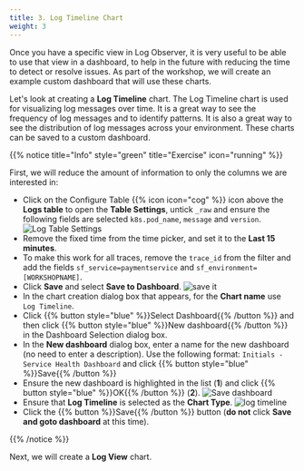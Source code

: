 ```yaml
---
title: 3. Log Timeline Chart
weight: 3
---
```


Once you have a specific view in Log Observer, it is very useful to be able to use that view in a dashboard, to help in the future with reducing the time to detect or resolve issues. As part of the workshop, we will create an example custom dashboard that will use these charts.

Let's look at creating a **Log Timeline** chart. The Log Timeline chart is used for visualizing log messages over time. It is a great way to see the frequency of log messages and to identify patterns. It is also a great way to see the distribution of log messages across your environment. These charts can be saved to a custom dashboard.

{{% notice title="Info" style="green" title="Exercise" icon="running" %}}

First, we will reduce the amount of information to only the columns we are interested in:

* Click on the Configure Table {{% icon icon="cog" %}} icon above the **Logs table** to open the **Table Settings**, untick `_raw` and ensure the following fields are selected `k8s.pod_name`, `message` and `version`.
  ![Log Table Settings](../images/log-observer-table.png)
* Remove the fixed time from the time picker, and set it to the **Last 15 minutes**.
* To make this work for all traces, remove the `trace_id` from the filter and add the fields `sf_service=paymentservice` and `sf_environment=[WORKSHOPNAME]`.
* Click **Save** and select **Save to Dashboard**.
  ![save it](../images/save-query.png)
* In the chart creation dialog box that appears, for the **Chart name** use `Log Timeline`.
* Click {{% button style="blue" %}}Select Dashboard{{% /button %}} and then click {{% button style="blue" %}}New dashboard{{% /button %}} in the Dashboard Selection dialog box.
* In the **New dashboard** dialog box, enter a name for the new dashboard (no need to enter a description). Use the following format: `Initials - Service Health Dashboard` and click {{% button style="blue" %}}Save{{% /button %}}
* Ensure the new dashboard is highlighted in the list (**1**) and click {{% button style="blue" %}}OK{{% /button %}} (**2**).
  ![Save dashboard](../images/dashboard-save.png)
* Ensure that **Log Timeline** is selected as the **Chart Type**.
  ![log timeline](../images/log-timeline.png?classes=left&width=25vw)
* Click the {{% button %}}Save{{% /button %}} button (**do not** click **Save and goto dashboard** at this time).

{{% /notice %}}

Next, we will create a **Log View** chart.
